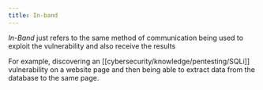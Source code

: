 ```yaml
---
title: In-band
---
```


_In-Band_ just refers to the same method of communication being used to exploit the vulnerability and also receive the results

For example, discovering an [[cybersecurity/knowledge/pentesting/SQLi]] vulnerability on a website page and then being able to extract data from the database to the same page.
